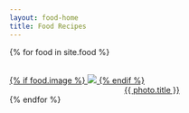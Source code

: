 ```yaml
---
layout: food-home
title: Food Recipes
---
```


<div class="posts clearfix">

  {% for food in site.food %}
    <article class="post">    
    <a href="{{ food.url }}">
      {% if food.image %}
      <img src="../assets/food/{{ food.image }}" class="thumbnail">
      {% endif %}
    <center>{{ photo.title }}</center>
    </a>
    </article>
  {% endfor %}
</div>
